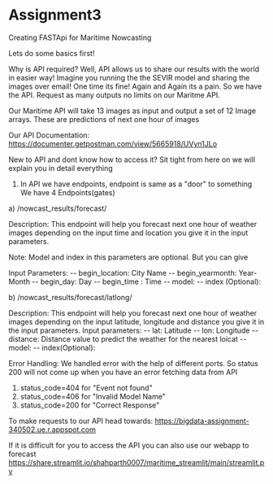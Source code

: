 Assignment3
==============================

Creating FASTApi for Maritime Nowcasting

Lets do some basics first! 

Why is API required?
Well, API allows us to share our results with the world in easier way!
Imagine you running the the SEVIR model and sharing the images over email! One time its fine! Again and Again its a pain.
So we have the API. Request as many outputs no limits on our Maritme API.

Our Maritime API will take 13 images as input and output a set of 12 Image arrays. These are predictions of next one hour of images

Our API Documentation: https://documenter.getpostman.com/view/5665918/UVyn1JLo

New to API and dont know how to access it? Sit tight from here on we will explain you in detail everything

1) In API we have endpoints, endpoint is same as a "door" to something
We have 4 Endpoints(gates)

a) /nowcast_results/forecast/

Description: This endpoint will help you forecast next one hour of weather images depending on the input time and location you give it in the input parameters.

Note: Model and index in this parameters are optional. But you can give 

Input Parameters: 
    -- begin_location: City Name
    -- begin_yearmonth: Year-Month
    -- begin_day: Day
    -- begin_time : Time
    -- model: 
    -- index (Optional):

b) /nowcast_results/forecast/latlong/

Description: This endpoint will help you forecast next one hour of weather images depending on the input latitude, longitude and distance you give it in the input parameters.
Input parameters:
    -- lat: Latitude
    -- lon: Longitude
    -- distance: Distance value to predict the weather for the nearest loicat
    -- model:
    -- index(Optional): 
    

Error Handling:
We handled error with the help of different ports. So status 200 will not come up when you have an error fetching data from API
1) status_code=404 for "Event not found"
2) status_code=406 for "Invalid Model Name"
3) status_code=200 for "Correct Response"

    
To make requests to our API head towards: https://bigdata-assignment-340502.ue.r.appspot.com

If it is difficult for you to access the API you can also use our webapp to forecast
https://share.streamlit.io/shahparth0007/maritime_streamlit/main/streamlit.py
